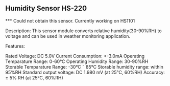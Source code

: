 
## Humidity Sensor HS-220

*** Could not obtain this sensor. Currently working on HS1101

Description: This sensor module converts relative humidity(30-90%RH) to voltage and can be used in weather monitoring application.

Features:

Rated Voltage: DC 5.0V 
Current Consumption: <-3.0mA 
Operating Temparature Range: 0-60°C 
Operating Humidity Range: 30-90%RH 
Storable Temparature Range: -30°C ˜ 85°C 
Storable humidity range: within 95%RH 
Standard output voltage:  DC 1.980 mV (at 25°C, 60%RH) 
Accuracy: ± 5% RH (at 25°C, 60%RH)
